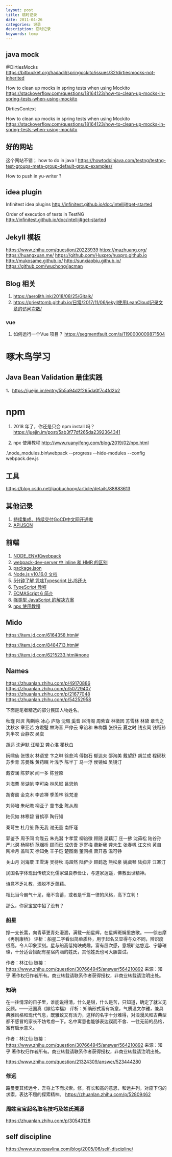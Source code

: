 ```yaml
---
layout: post
title: 临时记录
date: 2011-04-26
categories: 记录
description: 临时记录
keywords: temp
---
```


## java mock
@DirtiesMocks
https://bitbucket.org/hadadil/springockito/issues/32/dirtiesmocks-not-inherited

How to clean up mocks in spring tests when using Mockito
https://stackoverflow.com/questions/18164123/how-to-clean-up-mocks-in-spring-tests-when-using-mockito


DirtiesContext


How to clean up mocks in spring tests when using Mockito
https://stackoverflow.com/questions/18164123/how-to-clean-up-mocks-in-spring-tests-when-using-mockito

## 好的网站

这个网站不错； how to do in java !
https://howtodoinjava.com/testng/testng-test-groups-meta-group-default-group-examples/

How to push in yu-writer ?



## idea plugin
Infinitest idea plugins
http://infinitest.github.io/doc/intellij#get-started

Order of execution of tests in TestNG
http://infinitest.github.io/doc/intellij#get-started


## JekyII 模板
https://www.zhihu.com/question/20223939
https://mazhuang.org/
https://huangxuan.me/
https://github.com/Huxpro/huxpro.github.io
http://mukosame.github.io/
http://sunxiaobiu.github.io/
https://github.com/wuchong/jacman


## Blog 相关
1. https://aerolith.ink/2018/08/25/Gitalk/
2. https://priesttomb.github.io/日常/2017/11/06/jekyll使用LeanCloud记录文章的访问次数/


### vue
1. 如何运行一个Vue 项目？
https://segmentfault.com/a/1190000009871504


# 啄木鸟学习
## Java Bean Validation 最佳实践
1、https://juejin.im/entry/5b5a94d2f265da0f7c4fd2b2


# npm
1. 2018 年了，你还是只会 npm install 吗？
https://juejin.im/post/5ab3f77df265da2392364341

2. npx 使用教程
http://www.ruanyifeng.com/blog/2019/02/npx.html

.\node_modules\.bin\webpack --progress --hide-modules --config webpack.dev.js




## 工具
https://blog.csdn.net/jiaobuchong/article/details/88883613

## 其他记录
1. [持续集成、持续交付GoCD中文网开通啦](https://blog.csdn.net/marswill/article/details/79579324)
2. [APIJSON](https://github.com/APIJSON/APIJSON)

##  前端
1. [NODE_ENV和webpack](https://juejin.im/post/5a4ed5306fb9a01cbc6e2ee2)
2. [webpack-dev-server 中 inline 和 HMR 的区别](https://juejin.im/post/593e5454a0bb9f006b59d85a)
3. [package.json](https://javascript.ruanyifeng.com/nodejs/packagejson.html)
4. [Node.js v10.16.0 文档](http://nodejs.cn/api/path.html)
5. [5分钟了解 凭啥Typescript 比JS还火](https://mp.weixin.qq.com/s?__biz=MzI5ODM3MjcxNQ==&mid=2247486585&idx=1&sn=df79e8775593ae95f06bab60cba8f87a&chksm=eca7977ddbd01e6b7628800ca31eff749b22c1e2c51a8f56afe9f488236d7cb68ed948d9057f&scene=21#wechat_redirect)
6. [TypeScript 教程](https://ts.xcatliu.com/)
7. [ECMAScript 6 简介](https://es6.ruanyifeng.com/#docs/intro)
8. [强类型 JavaScript 的解决方案](http://www.ruanyifeng.com/blog/2015/02/strong-typing-javascript.html)
9. [npx 使用教程](http://www.ruanyifeng.com/blog/2019/02/npx.html)




## Mido
https://item.jd.com/6164358.html#

https://item.jd.com/8484713.html#

https://item.jd.com/6215233.html#none

## Names
https://zhuanlan.zhihu.com/p/49170886
https://zhuanlan.zhihu.com/p/50729407
https://zhuanlan.zhihu.com/p/21677048
https://zhuanlan.zhihu.com/p/54252958

下面是笔者精选的部分民国人物姓名。

秋瑾 陆言 陶斯咏 冰心 庐隐 沈珮 奚音 赵清阁 周紫宜 林徽因 苏雪林 林黛 章含之 沈秋水 章亚若 方君璧 林海音 严停云 章诒和 朱梅馥 张织云 夏之时 钱玄同 钱稻孙 刘半农 台静农 吴虞

胡适 沈尹默 汪精卫 龚心湛 瞿秋白

阮啸仙 张恨水 林语堂 卞之琳 徐悲鸿 傅抱石 郁达夫 邵洵美 戴望舒 胡兰成 程砚秋 苏步青 苏曼殊 黄药眠 叶浅予 陈半丁 马一浮 侯镜如 吴镜汀

戴安澜 陈梦家 闻一多 陈登原

刘海粟 吴湖帆 李可染 林风眠 吕思勉

胡寄窗 金克木 李苦禅 季羡林 徐梵澄

刘师培 朱屺瞻 柳亚子 童书业 陈从周

陆侃如 林寒碧 冒鹤亭 陶行知

秦萼生 杜月笙 陈无我 谢无量 南怀瑾

郭鉴予 周予同 俞陛云 朱光潜 卞孝萱 柳诒徵 顾随 吴藕汀 庄一拂 沈茹松 陆谷孙 严北溟 杨柳桥 范烟桥 顾而已 成仿吾 罗寄梅 费新我 龚未生 张春帆 江文也 黄自 陶冷月 盖叫天 徐知免 丰子恺 楚图南 董问樵 萧开愚 温可铮

关山月 刘海粟 王雪涛 吴待秋 冯超然 陆俨少 顾鹤逸 熊松泉 姚虞琴 陆抑非 江寒汀

民国名字体现出传统文化儒家温良恭俭让，与道家逍遥，佛教出世精神。

诗意不乏礼教，洒脱不乏蕴藉。

相比当今霸气十足，毫不含蓄，或者是千篇一律的风格，高下立判！

那么，你家宝宝中招了没有？

### 船星  
  撑一支长蒿，向青草更青处漫溯，满载一船星辉，在星辉斑斓里放歌。——徐志摩《再别康桥》    评析：船星二字看似简单质朴，用于起名又显得与众不同，辨识度很高，令人印象深刻。星与船高低掩映成趣，富有层次感，意境旷达悠远、宁静璀璨，十分适合搭配有星宿内涵的姓氏，其他姓氏也可大胆尝试。

作者：林江仙
链接：https://www.zhihu.com/question/307664945/answer/564210892
来源：知乎
著作权归作者所有。商业转载请联系作者获得授权，非商业转载请注明出处。

### 知确    

在一往情深的日子里，谁能说得清，什么是甜，什么是苦，只知道，确定了就义无反顾。——汪国真《嫁给幸福》    评析：知确形式富有新意，气质温文尔雅，兼具典雅风格和现代气息，既雅致又有活力，这样的名字十分难得，对浪漫风和古典型都不感冒的家长不妨考虑一下。名中寓意也能够表达锲而不舍、一往无前的品格，富有启示意义。

作者：林江仙
链接：https://www.zhihu.com/question/307664945/answer/564210892
来源：知乎
著作权归作者所有。商业转载请联系作者获得授权，非商业转载请注明出处。

https://www.zhihu.com/question/21324309/answer/523444280


###  修远 
路曼曼其修远兮，吾将上下而求索。修，有长和高的意思，和远并列，对应下句的求索，表达不屈的探索精神。
https://zhuanlan.zhihu.com/p/52809462

### 周姓宝宝起名取名技巧及姓氏溯源
https://zhuanlan.zhihu.com/p/30543128


## self discipline
https://www.stevepavlina.com/blog/2005/06/self-discipline/